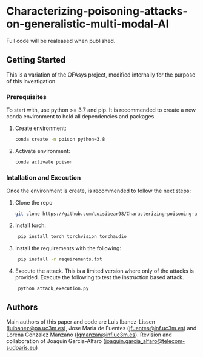 # Characterizing-poisoning-attacks-on-generalistic-multi-modal-AI

Full code will be realeased when published.



## Getting Started

This is a variation of the OFAsys project, modified internally for the purpose of this investigation

### Prerequisites

To start with, use python >= 3.7 and pip. It is recommended to create a new conda environment to hold all dependencies and packages.
1. Create environment:
   ```sh
   conda create -n poison python=3.8

   ```
2. Activate environment:
   ```sh
   conda activate poison

   ```

### Intallation and Execution

Once the environment is create, is recommended to follow the next steps:

1. Clone the repo
   ```sh
   git clone https://github.com/Luisibear98/Characterizing-poisoning-attacks-on-generalistic-multi-modal.git
   ```
2. Install torch:

   ```sh
    pip install torch torchvision torchaudio
   ```
3. Install the requirements with the following:

   ```sh
    pip install -r requirements.txt
   ```

4. Execute the attack. This is a limited version where only of the attacks is provided. Execute the following to test the instruction based attack.
   ```sh
    python attack_execution.py
   ```

## Authors

Main authors of this paper and code are Luis Ibanez-Lissen (luibanez@pa.uc3m.es), Jose Maria de Fuentes (jfuentes@inf.uc3m.es) and Lorena Gonzalez Manzano (lgmanzan@inf.uc3m.es). Revision and collaboration of Joaquin Garcia-Alfaro (joaquin.garcia_alfaro@telecom-sudparis.eu)



